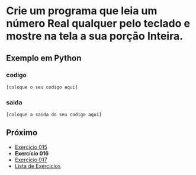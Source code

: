 # Crie um programa que leia um número Real qualquer pelo teclado e mostre na tela a sua porção Inteira.

## Exemplo em Python

### codigo

``` python
[coloque o seu codigo aqui]
```

### saida

```
[coloque a saida do seu codigo aqui]
```

## Próximo

- [Exercício 015](../../015python)
- **Exercício 016**
- [Exercício 017](../../017python)
- [Lista de Exercicios](../../)

